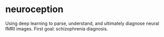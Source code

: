 # neuroception
Using deep learning to parse, understand, and ultimately diagnose neural fMRI images. First goal: schizophrenia diagnosis.
